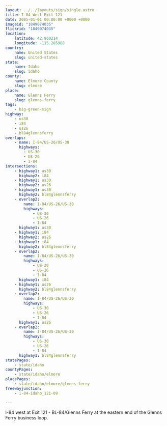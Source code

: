 ```yaml
---
layout: ../../layouts/sign/single.astro
title: I-84 West Exit 121
date: 2005-01-01 00:00:00 +0000 +0000
imageid: "1849074035"
flickrid: "1849074035"
location:
    latitude: 42.960214
    longitude: -115.285988
country:
    name: United States
    slug: united-states
state:
    name: Idaho
    slug: idaho
county:
    name: Elmore County
    slug: elmore
place:
    name: Glenns Ferry
    slug: glenns-ferry
tags:
    - big-green-sign
highway:
    - us30
    - i84
    - us26
    - bl84glennsferry
overlaps:
    - name: I-84/US-26/US-30
      highways:
        - US-30
        - US-26
        - I-84
intersections:
    - highway1: us30
      highway2: i84
    - highway1: us30
      highway2: us26
    - highway1: us30
      highway2: bl84glennsferry
    - overlap2:
        name: I-84/US-26/US-30
        highways:
            - US-30
            - US-26
            - I-84
      highway1: us30
    - highway1: i84
      highway2: us26
    - highway1: i84
      highway2: bl84glennsferry
    - overlap2:
        name: I-84/US-26/US-30
        highways:
            - US-30
            - US-26
            - I-84
      highway1: i84
    - highway1: us26
      highway2: bl84glennsferry
    - overlap2:
        name: I-84/US-26/US-30
        highways:
            - US-30
            - US-26
            - I-84
      highway1: us26
    - overlap2:
        name: I-84/US-26/US-30
        highways:
            - US-30
            - US-26
            - I-84
      highway1: bl84glennsferry
statePages:
    - state/idaho
countyPages:
    - state/idaho/elmore
placePages:
    - state/idaho/elmore/glenns-ferry
freewayjunction:
    - i-84-idaho_121-09

---
```

I-84 west at Exit 121 - BL-84/Glenns Ferry at the eastern end of the Glenns Ferry business loop.